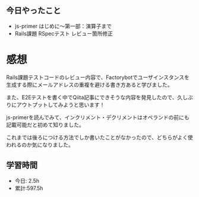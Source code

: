 ## 今日やったこと
- js-primer はじめに〜第一部：演算子まで
- Rails課題 RSpecテスト レビュー箇所修正

# 感想
Rails課題テストコードのレビュー内容で、Factorybotでユーザインスタンスを生成する際にメールアドレスの重複を避ける書き方あると学びました。

また、E2Eテストを書く中でQiita記事にできそうな内容を発見したので、久しぶりにアウトプットしてみようと思います！

js-primerを読んでみて、インクリメント・デクリメントはオペランドの前にも記載可能だと初めて知りました。

これまでは後ろにつける方法でしか書いたことがなかったので、どちらがよく使われるのか気になりました。

## 学習時間
- 今日:  2.5h
- 累計:597.5h
